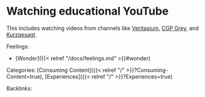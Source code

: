 # Watching educational YouTube

This includes watching videos from channels like [Veritasium](https://www.youtube.com/user/1veritasium), [CGP Grey](https://www.youtube.com/user/CGPGrey), and [Kurzgesagt](https://www.youtube.com/user/Kurzgesagt).

Feelings: 

  - [Wonder]({{< relref "/docs/feelings.md" >}}#wonder)

Categories: [Consuming Content]({{< relref "/" >}}?Consuming-Content=true),
[Experiences]({{< relref "/" >}}?Experiences=true)

Backlinks: 